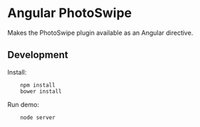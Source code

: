 # Angular PhotoSwipe

Makes the PhotoSwipe plugin available as an Angular directive.


## Development

Install:
	
		npm install
		bower install

Run demo:

		node server